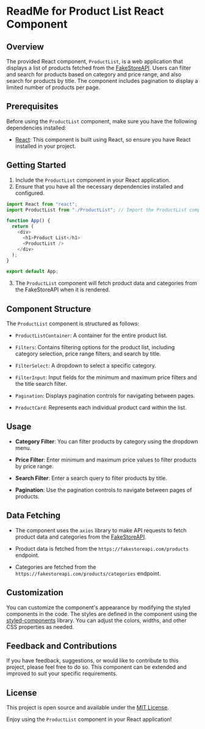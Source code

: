 # ReadMe for Product List React Component

## Overview
The provided React component, `ProductList`, is a web application that displays a list of products fetched from the [FakeStoreAPI](https://fakestoreapi.com/). Users can filter and search for products based on category and price range, and also search for products by title. The component includes pagination to display a limited number of products per page.

## Prerequisites
Before using the `ProductList` component, make sure you have the following dependencies installed:

- [React](https://reactjs.org/): This component is built using React, so ensure you have React installed in your project.

## Getting Started
1. Include the `ProductList` component in your React application.
2. Ensure that you have all the necessary dependencies installed and configured.

```javascript
import React from "react";
import ProductList from "./ProductList"; // Import the ProductList component

function App() {
  return (
    <div>
      <h1>Product List</h1>
      <ProductList />
    </div>
  );
}

export default App;
```

3. The `ProductList` component will fetch product data and categories from the FakeStoreAPI when it is rendered.

## Component Structure
The `ProductList` component is structured as follows:

- `ProductListContainer`: A container for the entire product list.

- `Filters`: Contains filtering options for the product list, including category selection, price range filters, and search by title.

- `FilterSelect`: A dropdown to select a specific category.

- `FilterInput`: Input fields for the minimum and maximum price filters and the title search filter.

- `Pagination`: Displays pagination controls for navigating between pages.

- `ProductCard`: Represents each individual product card within the list.

## Usage
- **Category Filter**: You can filter products by category using the dropdown menu.

- **Price Filter**: Enter minimum and maximum price values to filter products by price range.

- **Search Filter**: Enter a search query to filter products by title.

- **Pagination**: Use the pagination controls to navigate between pages of products.

## Data Fetching
- The component uses the `axios` library to make API requests to fetch product data and categories from the [FakeStoreAPI](https://fakestoreapi.com/).

- Product data is fetched from the `https://fakestoreapi.com/products` endpoint.

- Categories are fetched from the `https://fakestoreapi.com/products/categories` endpoint.

## Customization
You can customize the component's appearance by modifying the styled components in the code. The styles are defined in the component using the [styled-components](https://styled-components.com/) library. You can adjust the colors, widths, and other CSS properties as needed.

## Feedback and Contributions
If you have feedback, suggestions, or would like to contribute to this project, please feel free to do so. This component can be extended and improved to suit your specific requirements.

## License
This project is open source and available under the [MIT License](LICENSE).

Enjoy using the `ProductList` component in your React application!
